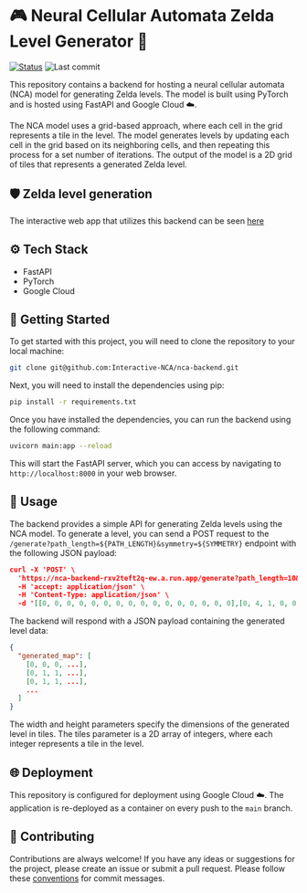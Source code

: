 # 🎮 Neural Cellular Automata Zelda Level Generator 🧩

[![Status](https://img.shields.io/website?label=backend&style=for-the-badge&up_message=online&url=https%3A%2F%2Fnca-backend-rxv2teft2q-ew.a.run.app%2Fdocs)](https://nca-backend-rxv2teft2q-ew.a.run.app/docs) ![Last commit](https://img.shields.io/github/last-commit/Interactive-NCA/nca-backend?style=for-the-badge)

This repository contains a backend for hosting a neural cellular automata (NCA) model for generating Zelda levels. The model is built using PyTorch and is hosted using FastAPI and Google Cloud ☁️. 

The NCA model uses a grid-based approach, where each cell in the grid represents a tile in the level. The model generates levels by updating each cell in the grid based on its neighboring cells, and then repeating this process for a set number of iterations. The output of the model is a 2D grid of tiles that represents a generated Zelda level.

## 🛡️ Zelda level generation 

The interactive web app that utilizes this backend can be seen [here](https://interactive-nca-ui.vercel.app/)

## ⚙️ Tech Stack
- FastAPI
- PyTorch 
- Google Cloud 

## 🚀 Getting Started

To get started with this project, you will need to clone the repository to your local machine:

```bash
git clone git@github.com:Interactive-NCA/nca-backend.git
```

Next, you will need to install the dependencies using pip:

```bash
pip install -r requirements.txt
```

Once you have installed the dependencies, you can run the backend using the following command:

```bash
uvicorn main:app --reload
```

This will start the FastAPI server, which you can access by navigating to `http://localhost:8000` in your web browser.

## 📝 Usage

The backend provides a simple API for generating Zelda levels using the NCA model. To generate a level, you can send a POST request to the `/generate?path_length=${PATH_LENGTH}&symmetry=${SYMMETRY}` endpoint with the following JSON payload:

```json
curl -X 'POST' \
  'https://nca-backend-rxv2teft2q-ew.a.run.app/generate?path_length=10&symmetry=10' \
  -H 'accept: application/json' \
  -H 'Content-Type: application/json' \
  -d '[[0, 0, 0, 0, 0, 0, 0, 0, 0, 0, 0, 0, 0, 0, 0, 0],[0, 4, 1, 0, 0, 0, 0, 0, 0, 0, 0, 0, 0, 0, 0 ,0],[0, 1, 1, 1, 0, 0, 0, 0, 0, 0, 0, 1, 1, 0, 0, 0],[0, 0, 1, 1, 1, 0, 0, 0, 0, 0, 0, 1, 1, 0, 0, 0],[0, 0, 0, 1, 1, 0, 0, 1, 1, 1, 1, 1, 0, 0, 0, 0],[0, 0, 0, 0, 1, 1, 1, 1, 1, 1, 1, 1, 0, 0, 0, 0],[0, 0, 0, 0, 0, 1, 1, 6, 1, 1, 1, 1, 0, 0, 0, 0],[0, 0, 0, 0, 0, 1, 1, 1, 1, 1, 1, 1, 0, 0, 0, 0],[0, 0, 0, 0, 0, 1, 1, 1, 1, 1, 0, 0, 0, 0, 0, 0],[0, 0, 0, 0, 0, 1, 1, 1, 1, 1, 1, 0, 0, 0, 0, 0],[0, 0, 0, 0, 1, 1, 1, 1, 1, 1, 5, 0, 0, 0, 0, 0],[0, 0, 0, 0, 1, 1, 0, 0, 0, 1, 1, 1, 0, 0, 0, 0],[0, 0, 0, 1, 6, 0, 0, 0, 0, 0, 0, 1, 0, 0, 0, 0],[0, 0, 3, 1, 1, 0, 0, 0, 0, 0, 0, 1, 1, 2, 0, 0],[0, 0, 0, 0, 0, 0, 0, 0, 0, 0, 0, 0, 0, 0, 0, 0],[0, 0, 0, 0, 0, 0, 0, 0, 0, 0, 0, 0, 0, 0, 0, 0]]'

```

The backend will respond with a JSON payload containing the generated level data:

```json
{
  "generated_map": [
    [0, 0, 0, ...],
    [0, 1, 1, ...],
    [0, 1, 1, ...],
    ...
  ]
}

```

The width and height parameters specify the dimensions of the generated level in tiles. The tiles parameter is a 2D array of integers, where each integer represents a tile in the level.

## 🌐 Deployment

This repository is configured for deployment using Google Cloud️ ☁️. The application is re-deployed as a container on every push to the `main` branch.

## 🤝 Contributing

Contributions are always welcome! If you have any ideas or suggestions for the project, please create an issue or submit a pull request. Please follow these [conventions](https://gist.github.com/joshbuchea/6f47e86d2510bce28f8e7f42ae84c716) for commit messages.

